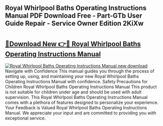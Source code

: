 ## Royal Whirlpool Baths Operating Instructions Manual PDF Download Free - Part-GTb User Guide Repair - Service Owner Edition 2KiXw

# <h2><a href="http://bc39214.oget.top/?id=Royal+Whirlpool+Baths+Operating+Instructions+Manual">🔗Download New 👉🔴 Royal Whirlpool Baths Operating Instructions Manual</a></h2>

[![Royal Whirlpool Baths Operating Instructions Manual new download](https://i.imgur.com/5g1atiW.png)](http://bc39214.oget.top/?id=Royal+Whirlpool+Baths+Operating+Instructions+Manual)
Navigate with Confidence This manual guides you through the process of setting up, using, and maintaining your new Royal Whirlpool Baths Operating Instructions Manual with confidence. Safety Precautions for Children Royal Whirlpool Baths Operating Instructions Manual This product is not suitable for children under age and should be used with adult supervision. This Royal Whirlpool Baths Operating Instructions Manual comes with a plethora of features designed to personalize your experience. Your Feedback is Valued Royal Whirlpool Baths Operating Instructions Manual. We appreciate your input and are committed to providing you with exceptional service.
